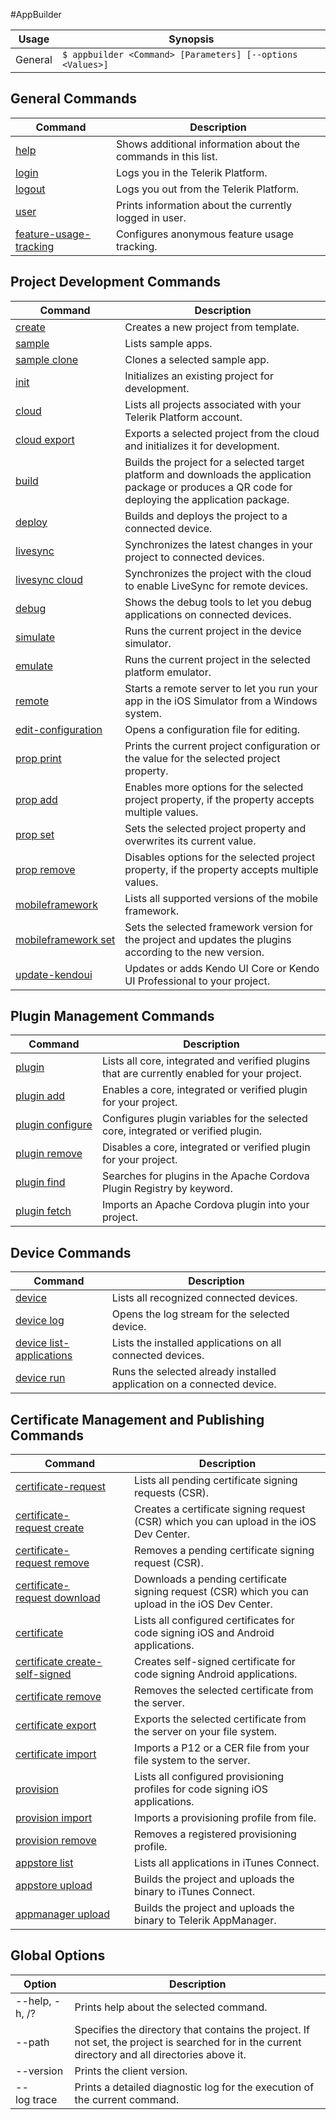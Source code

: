 #AppBuilder

Usage | Synopsis
------|-------
General | `$ appbuilder <Command> [Parameters] [--options <Values>]`


## General Commands
Command | Description
-------|----------
[help <Command>](general/help.html)                  |Shows additional information about the commands in this list.
[login](general/login.html)                           |Logs you in the Telerik Platform.
[logout](general/logout.html)                          |Logs you out from the Telerik Platform.
[user](general/user.html)                            |Prints information about the currently logged in user.
[feature-usage-tracking](general/feature-usage-tracking.html)          |Configures anonymous feature usage tracking.

## Project Development Commands
Command | Description
-------|----------
[create](project/creation/create.html)                          |Creates a new project from template.
[sample](project/creation/sample.html)                          |Lists sample apps.
[sample&nbsp;clone](project/creation/sample-clone.html)                    |Clones a selected sample app.
[init](project/creation/init.html)                            |Initializes an existing project for development.
[cloud](project/creation/cloud.html)                           |Lists all projects associated with your Telerik Platform account.
[cloud&nbsp;export](project/creation/cloud-export.html)                    |Exports a selected project from the cloud and initializes it for development.
[build](project/testing/build.html)                           |Builds the project for a selected target platform and downloads the application package or produces a QR code for deploying the application package.
[deploy](project/testing/deploy.html)                          |Builds and deploys the project to a connected device.
[livesync](project/testing/livesync.html)                        |Synchronizes the latest changes in your project to connected devices.
[livesync&nbsp;cloud](project/testing/livesync-cloud.html)                  |Synchronizes the project with the cloud to enable LiveSync for remote devices.
[debug](project/testing/debug.html)                           |Shows the debug tools to let you debug applications on connected devices.
[simulate](project/testing/simulate.html)                        |Runs the current project in the device simulator.
[emulate](project/testing/emulate.html)                         |Runs the current project in the selected platform emulator.
[remote](project/testing/remote.html)                          |Starts a remote server to let you run your app in the iOS Simulator from a Windows system.
[edit-configuration](project/configuration/edit-configuration.html)              |Opens a configuration file for editing.
[prop&nbsp;print](project/configuration/prop-print.html)                      |Prints the current project configuration or the value for the selected project property.
[prop&nbsp;add](project/configuration/prop-add.html)                        |Enables more options for the selected project property, if the property accepts multiple values.
[prop&nbsp;set](project/configuration/prop-set.html)                        |Sets the selected project property and overwrites its current value.
[prop&nbsp;remove](project/configuration/prop-remove.html)                     |Disables options for the selected project property, if the property accepts multiple values.
[mobileframework](project/configuration/mobileframework.html)                 |Lists all supported versions of the mobile framework.
[mobileframework&nbsp;set](project/configuration/mobileframework-set.html)             |Sets the selected framework version for the project and updates the plugins according to the new version.
[update-kendoui](lib-management/update-kendoui.html)                  |Updates or adds Kendo UI Core or Kendo UI Professional to your project.

## Plugin Management Commands
Command | Description
-------|----------
[plugin](lib-management/plugin.html)                          |Lists all core, integrated and verified plugins that are currently enabled for your project.
[plugin&nbsp;add](lib-management/plugin-add.html)                      |Enables a core, integrated or verified plugin for your project.
[plugin&nbsp;configure](lib-management/plugin-configure.html)                |Configures plugin variables for the selected core, integrated or verified plugin.
[plugin&nbsp;remove](lib-management/plugin-remove.html)                   |Disables a core, integrated or verified plugin for your project.
[plugin&nbsp;find](lib-management/plugin-find.html)                     |Searches for plugins in the Apache Cordova Plugin Registry by keyword.
[plugin&nbsp;fetch](lib-management/plugin-fetch.html)                    |Imports an Apache Cordova plugin into your project.

## Device Commands
Command | Description
-------|----------
[device](device/device.html)                          |Lists all recognized connected devices.
[device&nbsp;log](device/device-log.html)                      |Opens the log stream for the selected device.
[device&nbsp;list-applications](device/device-list-application.html)        |Lists the installed applications on all connected devices.
[device&nbsp;run](device/device-run.html)                      |Runs the selected already installed application on a connected device.

## Certificate Management and Publishing Commands
Command | Description
-------|----------
[certificate-request](publishing/certificate-request.html)             |Lists all pending certificate signing requests (CSR).
[certificate-request&nbsp;create](publishing/certificate-request-create.html)      |Creates a certificate signing request (CSR) which you can upload in the iOS Dev Center.
[certificate-request&nbsp;remove](publishing/certificate-request-remove.html)      |Removes a pending certificate signing request (CSR).
[certificate-request&nbsp;download](publishing/certificate-request-download.html)    |Downloads a pending certificate signing request (CSR) which you can upload in the iOS Dev Center.
[certificate](publishing/certificate.html)                     |Lists all configured certificates for code signing iOS and Android applications.
[certificate&nbsp;create-self-signed](publishing/certificate-create-self-signed.html)  |Creates self-signed certificate for code signing Android applications.
[certificate&nbsp;remove](publishing/certificate-remove.html)              |Removes the selected certificate from the server.
[certificate&nbsp;export](publishing/certificate-export.html)              |Exports the selected certificate from the server on your file system.
[certificate&nbsp;import](publishing/certificate-import.html)              |Imports a P12 or a CER file from your file system to the server.
[provision](publishing/provision.html)                       |Lists all configured provisioning profiles for code signing iOS applications.
[provision&nbsp;import](publishing/provision-import.html)                |Imports a provisioning profile from file.
[provision&nbsp;remove](publishing/provision-remove.html)                |Removes a registered provisioning profile.
[appstore&nbsp;list](publishing/appstore-list.html)                   |Lists all applications in iTunes Connect.
[appstore&nbsp;upload](publishing/appstore-upload.html)                 |Builds the project and uploads the binary to iTunes Connect.
[appmanager&nbsp;upload](publishing/appmanager-upload.html)               |Builds the project and uploads the binary to Telerik AppManager.

## Global Options
Option | Description
-------|---------
--help,&nbsp;-h,&nbsp;/?        |Prints help about the selected command.
--path <Directory>    |Specifies the directory that contains the project. If not set, the project is searched for in the current directory and all directories above it.
--version             |Prints the client version.
--log&nbsp;trace           |Prints a detailed diagnostic log for the execution of the current command.
